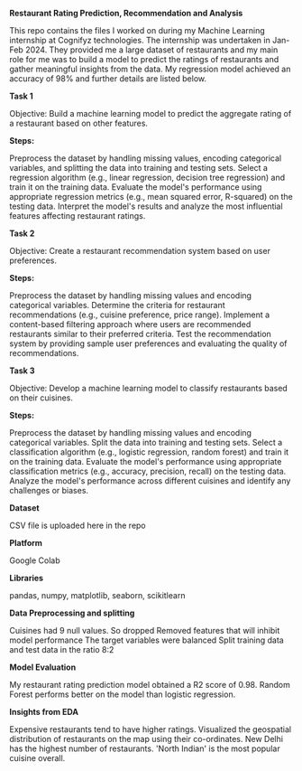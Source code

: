 **Restaurant Rating Prediction, Recommendation and Analysis**

This repo contains the files I worked on during my Machine Learning internship at Cognifyz technologies. The internship was undertaken in Jan-Feb 2024. They provided me a large dataset of restaurants and my main role for me was to build a model to predict the ratings of restaurants and gather meaningful insights from the data. My regression model achieved an accuracy of 98% and further details are listed below.

**Task 1**

Objective: Build a machine learning model to predict the aggregate rating of a restaurant based on other features.

**Steps:**

Preprocess the dataset by handling missing values, encoding categorical variables, and splitting the data into training and testing sets.
Select a regression algorithm (e.g., linear regression, decision tree regression) and train it on the training data.
Evaluate the model's performance using appropriate regression metrics (e.g., mean squared error, R-squared) on the testing data.
Interpret the model's results and analyze the most influential features affecting restaurant ratings.

**Task 2**

Objective: Create a restaurant recommendation system based on user preferences.

**Steps:**

Preprocess the dataset by handling missing values and encoding categorical variables.
Determine the criteria for restaurant recommendations (e.g., cuisine preference, price range).
Implement a content-based filtering approach where users are recommended restaurants similar to their preferred criteria.
Test the recommendation system by providing sample user preferences and evaluating the quality of recommendations.

**Task 3**

Objective: Develop a machine learning model to classify restaurants based on their cuisines.

**Steps:**

Preprocess the dataset by handling missing values and encoding categorical variables.
Split the data into training and testing sets.
Select a classification algorithm (e.g., logistic regression, random forest) and train it on the training data.
Evaluate the model's performance using appropriate classification metrics (e.g., accuracy, precision, recall) on the testing data.
Analyze the model's performance across different cuisines and identify any challenges or biases.

**Dataset**

CSV file is uploaded here in the repo

**Platform**

Google Colab

**Libraries**

pandas, numpy, matplotlib, seaborn, scikitlearn

**Data Preprocessing and splitting**

Cuisines had 9 null values. So dropped
Removed features that will inhibit model performance
The target variables were balanced
Split training data and test data in the ratio 8:2

**Model Evaluation**

My restaurant rating prediction model obtained a R2 score of 0.98.
Random Forest performs better on the model than logistic regression.

**Insights from EDA**

Expensive restaurants tend to have higher ratings.
Visualized the geospatial distribution of restaurants on the map using their co-ordinates.
New Delhi has the highest number of restaurants.
'North Indian' is the most popular cuisine overall.
